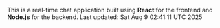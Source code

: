 This is a real-time chat application built using **React** for the frontend and **Node.js** for the backend.
Last updated: Sat Aug  9 02:41:11 UTC 2025
